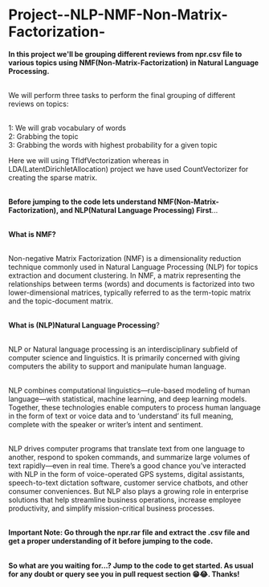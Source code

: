 # Project--NLP-NMF-Non-Matrix-Factorization-

<table>
  
**In this project we'll be grouping different reviews from npr.csv file to various topics using NMF(Non-Matrix-Factorization) in Natural Language Processing.** <br></br>

We will perform three tasks to perform the final grouping of different reviews on topics:<br></br>

1: We will grab vocabulary of words <br>
2: Grabbing the topic<br>
3: Grabbing the words with highest probability for a given topic<br>

Here we will using TfIdfVectorization whereas in LDA(LatentDirichletAllocation) project we have used CountVectorizer for creating the sparse matrix.<br></br>

**Before jumping to the code lets understand NMF(Non-Matrix-Factorization), and NLP(Natural Language Processing) First**...<br></br>


**What is NMF?** <br></br>

Non-negative Matrix Factorization (NMF) is a dimensionality reduction technique commonly used in Natural Language Processing (NLP) for topics extraction and document clustering. In NMF, a matrix representing the relationships between terms (words) and documents is factorized into two lower-dimensional matrices, typically referred to as the term-topic matrix and the topic-document matrix. <br></br>

**What is (NLP)Natural Language Processing**?<br></br>

NLP or Natural language processing is an interdisciplinary subfield of computer science and linguistics. It is primarily concerned with giving computers the ability to support and manipulate human language.<br></br>

NLP combines computational linguistics—rule-based modeling of human language—with statistical, machine learning, and deep learning models. Together, these technologies enable computers to process human language in the form of text or voice data and to ‘understand’ its full meaning, complete with the speaker or writer’s intent and sentiment.<br></br>

NLP drives computer programs that translate text from one language to another, respond to spoken commands, and summarize large volumes of text rapidly—even in real time. There’s a good chance you’ve interacted with NLP in the form of voice-operated GPS systems, digital assistants, speech-to-text dictation software, customer service chatbots, and other consumer conveniences. But NLP also plays a growing role in enterprise solutions that help streamline business operations, increase employee productivity, and simplify mission-critical business processes.<br></br>


**Important Note: Go through the npr.rar file and extract the .csv file and get a proper understanding of it before jumping to the code.**


</table>

**So what are you waiting for...? Jump to the code to get started. As usual for any doubt or query see you in pull request section 😁😂. Thanks!**


